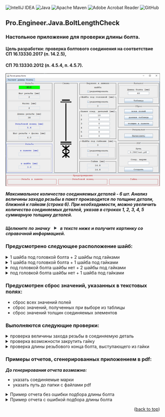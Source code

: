 ![IntelliJ IDEA](https://img.shields.io/badge/IntelliJIDEA-000000.svg?style=for-the-badge&logo=intellij-idea&logoColor=white)
![Java](https://img.shields.io/badge/java-%23ED8B00.svg?style=for-the-badge&logo=openjdk&logoColor=white)
![Apache Maven](https://img.shields.io/badge/Apache%20Maven-C71A36?style=for-the-badge&logo=Apache%20Maven&logoColor=white)
![Adobe Acrobat Reader](https://img.shields.io/badge/Adobe%20Acrobat%20Reader-EC1C24.svg?style=for-the-badge&logo=Adobe%20Acrobat%20Reader&logoColor=white)
![GitHub](https://img.shields.io/badge/github-%23121011.svg?style=for-the-badge&logo=github&logoColor=white)
## Pro.Engineer.Java.BoltLengthCheck
<a name="readme-top"></a>
### Настольное приложение для проверки длины болта.

#### Цель разработки: проверка болтового соединения на соответствие СП 16.13330.2017 (п. 14.2.5),
#### СП 70.13330.2012 (п. 4.5.4, п. 4.5.7).

<img src="images/dialog.png" alt="drawing" width="650"/>

***Максимальное количество соединяемых деталей - 6 шт. Анализ величины захода резьбы в пакет производится*** 
***по толщине детали, ближней к гайкам (строка 6). При необходимости, можно увеличить количество соединяемых деталей,*** 
***указав в строках 1, 2, 3, 4, 5 суммарную толщину деталей.***

***Щелкните по значку***
<img src="images/triangle.png" style="margin-bottom: 0px;" alt="drawing" width="25"/>
***в тексте ниже и получите картинку со справочной информацией.***

### Предусмотрено следующее расположение шайб: 

<!-- TABLE OF CONTENTS -->
<details>
  <summary>1 шайба под головкой болта + 2 шайбы под гайками</summary>
  <ol>
    <img src="images/bolt1_2.png" alt="drawing" width="100"/>
  </ol>
</details>

<!-- TABLE OF CONTENTS -->
<details>
  <summary>1 шайба под головкой болта + 1 шайба под гайками</summary>
  <ol>
    <img src="images/bolt1_1.png" alt="drawing" width="100"/>
  </ol>
</details>

<!-- TABLE OF CONTENTS -->
<details>
  <summary>под головкой болта шайбы нет + 2 шайбы под гайками</summary>
  <ol>
    <img src="images/bolt0_2.png" alt="drawing" width="100"/>
  </ol>
</details>

<!-- TABLE OF CONTENTS -->
<details>
  <summary>под головкой болта шайбы нет + 1 шайба под гайками</summary>
  <ol>
    <img src="images/bolt0_1.png" alt="drawing" width="100"/>
  </ol>
</details>

### Предусмотрен сброс значений, указанных в текстовых полях:

- сброс всех значений полей
- сброс значений, полученных при выборе из таблицы
- сброс значений толщин соединяемых элементов

### Выполняются следующие проверки:

<!-- TABLE OF CONTENTS -->
<details>
  <summary>проверка величины захода резьбы в соединяемую деталь</summary>
  <ol>
    <img src="images/pack.png" alt="drawing" width="400"/>
  </ol>
</details>

<!-- TABLE OF CONTENTS -->
<details>
  <summary>проверка возможности закрутить гайку</summary>
  <ol>
    <img src="images/nut.png" alt="drawing" width="400"/>
  </ol>
</details>

<!-- TABLE OF CONTENTS -->
<details>
  <summary>проверка длины резьбового конца болта, выступающего из гайки</summary>
  <ol>
    <img src="images/short.png" alt="drawing" width="400"/>
  </ol>
</details>

### Примеры отчетов, сгенерированных приложением в pdf:

***До генерирования отчета возможно:***
- указать соединяемые марки
- указать путь до папки с файлами pdf

<!-- TABLE OF CONTENTS -->
<details>
  <summary>Пример отчета без ошибки подбора длины болта</summary>
  <ol>
    <img src="images/example.png" alt="drawing" width="450"/>
  </ol>
</details>

<!-- TABLE OF CONTENTS -->
<details>
  <summary>Пример отчета с ошибкой подбора длины болта</summary>
  <ol>
    <img src="images/no_spin.png" alt="drawing" width="450"/>
  </ol>
</details>

<p align="right">(<a href="#readme-top">back to top</a>)</p>
